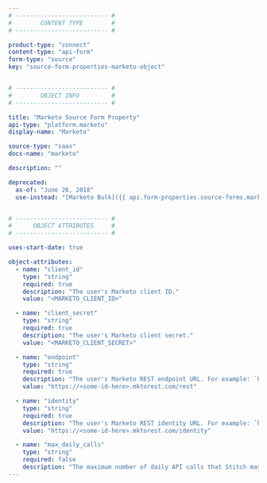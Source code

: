 ```yaml
---
# -------------------------- #
#        CONTENT TYPE        #
# -------------------------- #

product-type: "connect"
content-type: "api-form"
form-type: "source"
key: "source-form-properties-marketo-object"


# -------------------------- #
#        OBJECT INFO         #
# -------------------------- #

title: "Marketo Source Form Property"
api-type: "platform.marketo"
display-name: "Marketo"

source-type: "saas"
docs-name: "marketo"

description: ""

deprecated:
  as-of: "June 26, 2018"
  use-instead: "[Marketo Bulk]({{ api.form-properties.source-forms.marketo-bulk.section }})"


# -------------------------- #
#      OBJECT ATTRIBUTES     #
# -------------------------- #

uses-start-date: true

object-attributes:
  - name: "client_id"
    type: "string"
    required: true
    description: "The user's Marketo client ID."
    value: "<MARKETO_CLIENT_ID>"

  - name: "client_secret"
    type: "string"
    required: true
    description: "The user's Marketo client secret."
    value: "<MARKETO_CLIENT_SECRET>"

  - name: "endpoint"
    type: "string"
    required: true
    description: "The user's Marketo REST endpoint URL. For example: `https://457-RFG-234.mktorest.com/rest`"
    value: "https://<some-id-here>.mktorest.com/rest"

  - name: "identity"
    type: "string"
    required: true
    description: "The user's Marketo REST identity URL. For example: `https://457-RFG-234.mktorest.com/identity`"
    value: "https://<some-id-here>.mktorest.com/identity"

  - name: "max_daily_calls"
    type: "string"
    required: false
    description: "The maximum number of daily API calls that Stitch may make to the Marketo API."
---
```

